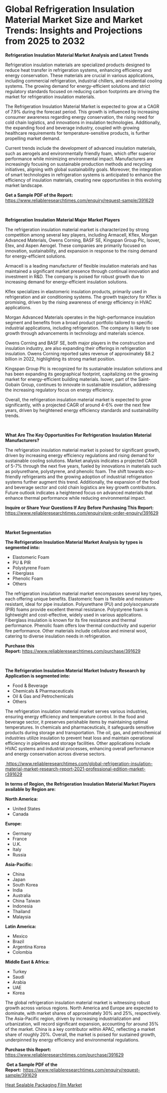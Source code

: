 <p><h1>Global Refrigeration Insulation Material Market Size and Market Trends: Insights and Projections from 2025 to 2032</h1></p><p><strong>Refrigeration Insulation Material Market Analysis and Latest Trends</strong></p>
<p><p>Refrigeration insulation materials are specialized products designed to reduce heat transfer in refrigeration systems, enhancing efficiency and energy conservation. These materials are crucial in various applications, including commercial refrigeration, industrial chillers, and residential cooling systems. The growing demand for energy-efficient solutions and strict regulatory standards focused on reducing carbon footprints are driving the market for refrigeration insulation materials.</p><p>The Refrigeration Insulation Material Market is expected to grow at a CAGR of 7.9% during the forecast period. This growth is influenced by increasing consumer awareness regarding energy conservation, the rising need for cold chain logistics, and innovations in insulation technologies. Additionally, the expanding food and beverage industry, coupled with growing healthcare requirements for temperature-sensitive products, is further propelling market demand.</p><p>Current trends include the development of advanced insulation materials, such as aerogels and environmentally friendly foam, which offer superior performance while minimizing environmental impact. Manufacturers are increasingly focusing on sustainable production methods and recycling initiatives, aligning with global sustainability goals. Moreover, the integration of smart technologies in refrigeration systems is anticipated to enhance the efficiency of insulation materials, creating new opportunities in this evolving market landscape.</p></p>
<p><strong>Get a Sample PDF of the Report:&nbsp;</strong> <a href="https://www.reliableresearchtimes.com/enquiry/request-sample/391629?utm_campaign=3363&utm_medium=2&utm_source=Github&utm_content=ia&utm_term=29032025&utm_id=refrigeration-insulation-material">https://www.reliableresearchtimes.com/enquiry/request-sample/391629</a></p>
<p>&nbsp;</p>
<p><strong>Refrigeration Insulation Material Major Market Players</strong></p>
<p><p>The refrigeration insulation material market is characterized by strong competition among several key players, including Armacell, Kflex, Morgan Advanced Materials, Owens Corning, BASF SE, Kingspan Group Plc, Isover, Etex, and Aspen Aerogel. These companies are primarily focused on innovation, sustainability, and expansion in response to the rising demand for energy-efficient solutions.</p><p>Armacell is a leading manufacturer of flexible insulation materials and has maintained a significant market presence through continual innovation and investment in R&D. The company is poised for robust growth due to increasing demand for energy-efficient insulation solutions.</p><p>Kflex specializes in elastomeric insulation products, primarily used in refrigeration and air conditioning systems. The growth trajectory for Kflex is promising, driven by the rising awareness of energy efficiency in HVAC applications.</p><p>Morgan Advanced Materials operates in the high-performance insulation segment and benefits from a broad product portfolio tailored to specific industrial applications, including refrigeration. The company is likely to see growth through advancements in technology and materials science.</p><p>Owens Corning and BASF SE, both major players in the construction and insulation industry, are also expanding their offerings in refrigeration insulation. Owens Corning reported sales revenue of approximately $8.2 billion in 2022, highlighting its strong market position.</p><p>Kingspan Group Plc is recognized for its sustainable insulation solutions and has been expanding its geographical footprint, capitalizing on the growing market for energy-efficient building materials. Isover, part of the Saint-Gobain Group, continues to innovate in sustainable insulation, addressing the increasing regulatory focus on energy efficiency.</p><p>Overall, the refrigeration insulation material market is expected to grow significantly, with a projected CAGR of around 4-6% over the next few years, driven by heightened energy efficiency standards and sustainability trends.</p></p>
<p>&nbsp;</p>
<p><strong>What Are The Key Opportunities For Refrigeration Insulation Material Manufacturers?</strong></p>
<p><p>The refrigeration insulation material market is poised for significant growth, driven by increasing energy efficiency regulations and rising demand for sustainable cooling solutions. Market analysis indicates a projected CAGR of 5-7% through the next five years, fueled by innovations in materials such as polyurethane, polystyrene, and phenolic foam. The shift towards eco-friendly refrigerants and the growing adoption of industrial refrigeration systems further augment this trend. Additionally, the expansion of the food and beverage sector and cold chain logistics are key growth contributors. Future outlook indicates a heightened focus on advanced materials that enhance thermal performance while reducing environmental impact.</p></p>
<p><strong>Inquire or Share Your Questions If Any Before Purchasing This Report:</strong> <a href="https://www.reliableresearchtimes.com/enquiry/pre-order-enquiry/391629?utm_campaign=3363&utm_medium=2&utm_source=Github&utm_content=ia&utm_term=29032025&utm_id=refrigeration-insulation-material">https://www.reliableresearchtimes.com/enquiry/pre-order-enquiry/391629</a></p>
<p>&nbsp;</p>
<p><strong>Market Segmentation</strong></p>
<p><strong>The Refrigeration Insulation Material Market Analysis by types is segmented into:</strong></p>
<p><ul><li>Elastomeric Foam</li><li>PU & PIR</li><li>Polystyrene Foam</li><li>Fiberglass</li><li>Phenolic Foam</li><li>Others</li></ul></p>
<p><p>The refrigeration insulation material market encompasses several key types, each offering unique benefits. Elastomeric foam is flexible and moisture-resistant, ideal for pipe insulation. Polyurethane (PU) and polyisocyanurate (PIR) foams provide excellent thermal resistance. Polystyrene foam is lightweight and cost-effective, widely used in various applications. Fiberglass insulation is known for its fire resistance and thermal performance. Phenolic foam offers low thermal conductivity and superior fire performance. Other materials include cellulose and mineral wool, catering to diverse insulation needs in refrigeration.</p></p>
<p><strong>Purchase this Report:&nbsp;</strong><a href="https://www.reliableresearchtimes.com/purchase/391629?utm_campaign=3363&utm_medium=2&utm_source=Github&utm_content=ia&utm_term=29032025&utm_id=refrigeration-insulation-material">https://www.reliableresearchtimes.com/purchase/391629</a></p>
<p>&nbsp;</p>
<p><strong>The Refrigeration Insulation Material Market Industry Research by Application is segmented into:</strong></p>
<p><ul><li>Food & Beverage</li><li>Chemicals & Pharmaceuticals</li><li>Oil & Gas and Petrochemicals</li><li>Others</li></ul></p>
<p><p>The refrigeration insulation material market serves various industries, ensuring energy efficiency and temperature control. In the food and beverage sector, it preserves perishable items by maintaining optimal temperatures. In chemicals and pharmaceuticals, it safeguards sensitive products during storage and transportation. The oil, gas, and petrochemical industries utilize insulation to prevent heat loss and maintain operational efficiency in pipelines and storage facilities. Other applications include HVAC systems and industrial processes, enhancing overall performance and energy conservation across diverse sectors.</p></p>
<p><a href="https://www.reliableresearchtimes.com/global-refrigeration-insulation-material-market-research-report-2021-professional-edition-market-r391629?utm_campaign=3363&utm_medium=2&utm_source=Github&utm_content=ia&utm_term=29032025&utm_id=refrigeration-insulation-material">&nbsp;https://www.reliableresearchtimes.com/global-refrigeration-insulation-material-market-research-report-2021-professional-edition-market-r391629</a></p>
<p><strong>In terms of Region, the Refrigeration Insulation Material Market Players available by Region are:</strong></p>
<p>
    <p> <strong> North America: </strong>
        <ul>
            <li>United States</li>
            <li>Canada</li>
        </ul>
        </p> 
    <p> <strong> Europe: </strong>
        <ul>
            <li>Germany</li>
            <li>France</li>
            <li>U.K.</li>
            <li>Italy</li>
            <li>Russia</li>
        </ul>
        </p> 
    <p> <strong> Asia-Pacific: </strong>
        <ul>
            <li>China</li>
            <li>Japan</li>
            <li>South Korea</li>
            <li>India</li>
            <li>Australia</li>
            <li>China Taiwan</li>
            <li>Indonesia</li>
            <li>Thailand</li>
            <li>Malaysia</li>
        </ul>
        </p> 
    <p> <strong> Latin America: </strong>
        <ul>
            <li>Mexico</li>
            <li>Brazil</li>
            <li>Argentina Korea</li>
            <li>Colombia</li>
        </ul>
        </p> 
    <p> <strong> Middle East & Africa: </strong>
        <ul>
            <li>Turkey</li>
            <li>Saudi</li>
            <li>Arabia</li>
            <li>UAE</li>
            <li>Korea</li>
        </ul>
    </p>
    </p>
<p><p>The global refrigeration insulation material market is witnessing robust growth across various regions. North America and Europe are expected to dominate, with market shares of approximately 30% and 25%, respectively. The Asia-Pacific region, driven by increasing industrialization and urbanization, will record significant expansion, accounting for around 35% of the market. China is a key contributor within APAC, reflecting a market share of roughly 20%. Overall, the market is poised for sustained growth, underpinned by energy efficiency and environmental regulations.</p></p>
<p><strong>Purchase this Report: </strong><a href="https://www.reliableresearchtimes.com/purchase/391629?utm_campaign=3363&utm_medium=2&utm_source=Github&utm_content=ia&utm_term=29032025&utm_id=refrigeration-insulation-material">https://www.reliableresearchtimes.com/purchase/391629</a></p>
<p>&nbsp;<strong>Get a Sample PDF of the Report:&nbsp;&nbsp;</strong><a href="https://www.reliableresearchtimes.com/enquiry/request-sample/391629?utm_campaign=3363&utm_medium=2&utm_source=Github&utm_content=ia&utm_term=29032025&utm_id=refrigeration-insulation-material">https://www.reliableresearchtimes.com/enquiry/request-sample/391629</a></p>
<p><strong></strong></p>
<p><p><a href="https://github.com/casimbrhelck/Market-Research-Report-List-1/blob/main/heat-sealable-packaging-film-market.md?utm_campaign=3363&utm_medium=2&utm_source=Github&utm_content=ia&utm_term=29032025&utm_id=refrigeration-insulation-material">Heat Sealable Packaging Film Market</a></p></p>